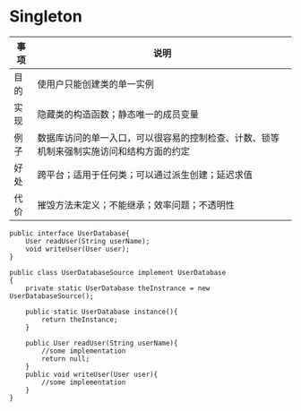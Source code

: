 # Singleton

事项 | 说明
---|---
目的 | 使用户只能创建类的单一实例
实现 | 隐藏类的构造函数；静态唯一的成员变量
例子 | 数据库访问的单一入口，可以很容易的控制检查、计数、锁等机制来强制实施访问和结构方面的约定
好处 | 跨平台；适用于任何类；可以通过派生创建；延迟求值
代价 | 摧毁方法未定义；不能继承；效率问题；不透明性


```
public interface UserDatabase{
    User readUser(String userName);
    void writeUser(User user);
}

public class UserDatabaseSource implement UserDatabase
{
    private static UserDatabase theInstrance = new UserDatabaseSource();
    
    public static UserDatabase instance(){
        return theInstance;
    }
    
    public User readUser(String userName){
        //some implementation
        return null;
    }
    public void writeUser(User user){
        //some implementation
    }
}
```
